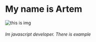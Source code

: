 # My name is Artem
![this is img](https://koshka.top/uploads/posts/2021-11/thumbs/1637790924_3-koshka-top-p-koti-v-odezhde-5.jpg)

###### Im javascript developer. There is example

